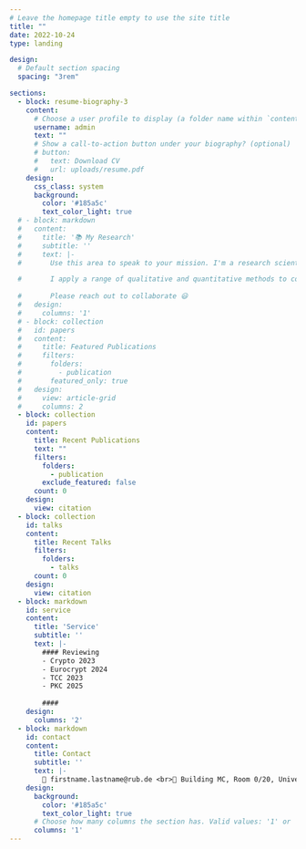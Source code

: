 ```yaml
---
# Leave the homepage title empty to use the site title
title: ""
date: 2022-10-24
type: landing

design:
  # Default section spacing
  spacing: "3rem"

sections:
  - block: resume-biography-3
    content:
      # Choose a user profile to display (a folder name within `content/authors/`)
      username: admin
      text: ""
      # Show a call-to-action button under your biography? (optional)
      # button:
      #   text: Download CV
      #   url: uploads/resume.pdf
    design:
      css_class: system
      background:
        color: '#185a5c'
        text_color_light: true
  # - block: markdown
  #   content:
  #     title: '📚 My Research'
  #     subtitle: ''
  #     text: |-
  #       Use this area to speak to your mission. I'm a research scientist in the Moonshot team at DeepMind. I blog about machine learning, deep learning, and moonshots.

  #       I apply a range of qualitative and quantitative methods to comprehensively investigate the role of science and technology in the economy.
        
  #       Please reach out to collaborate 😃
  #   design:
  #     columns: '1'
  # - block: collection
  #   id: papers
  #   content:
  #     title: Featured Publications
  #     filters:
  #       folders:
  #         - publication
  #       featured_only: true
  #   design:
  #     view: article-grid
  #     columns: 2
  - block: collection
    id: papers
    content:
      title: Recent Publications
      text: ""
      filters:
        folders:
          - publication
        exclude_featured: false
      count: 0
    design:
      view: citation
  - block: collection
    id: talks
    content:
      title: Recent Talks
      filters:
        folders:
          - talks
      count: 0
    design:
      view: citation
  - block: markdown
    id: service
    content:
      title: 'Service'
      subtitle: ''
      text: |-
        #### Reviewing
        - Crypto 2023
        - Eurocrypt 2024
        - TCC 2023
        - PKC 2025
        
        ####
    design:
      columns: '2'
  - block: markdown
    id: contact
    content:
      title: Contact
      subtitle: ''
      text: |-
        📧 firstname.lastname@rub.de <br>🏢 Building MC, Room 0/20, Universit&auml;tsstr. 150, 44801 Bochum
    design:
      background:
        color: '#185a5c'
        text_color_light: true
      # Choose how many columns the section has. Valid values: '1' or '2'.
      columns: '1'
---
```

